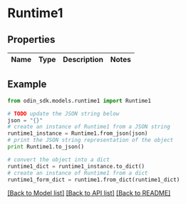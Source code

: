 # Runtime1


## Properties

Name | Type | Description | Notes
------------ | ------------- | ------------- | -------------

## Example

```python
from odin_sdk.models.runtime1 import Runtime1

# TODO update the JSON string below
json = "{}"
# create an instance of Runtime1 from a JSON string
runtime1_instance = Runtime1.from_json(json)
# print the JSON string representation of the object
print Runtime1.to_json()

# convert the object into a dict
runtime1_dict = runtime1_instance.to_dict()
# create an instance of Runtime1 from a dict
runtime1_form_dict = runtime1.from_dict(runtime1_dict)
```
[[Back to Model list]](../README.md#documentation-for-models) [[Back to API list]](../README.md#documentation-for-api-endpoints) [[Back to README]](../README.md)


